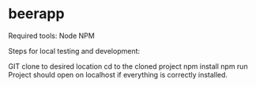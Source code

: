 # beerapp

Required tools: Node NPM

Steps for local testing and development:

GIT clone to desired location
cd to the cloned project
npm install
npm run
Project should open on localhost if everything is correctly installed.
